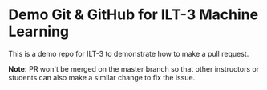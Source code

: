 # Demo Git & GitHub for ILT-3 Machine Learning
This is a demo repo for ILT-3 to demonstrate how to make a pull request.

**Note:** PR won't be merged on the master branch so that other instructors or students can also make a similar change to fix the issue.
